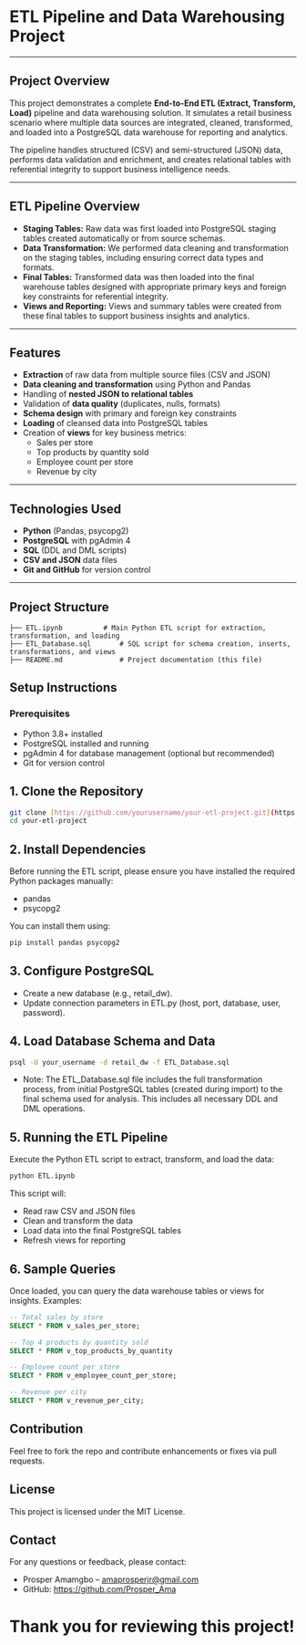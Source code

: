 # ETL Pipeline and Data Warehousing Project

---

## Project Overview

This project demonstrates a complete **End-to-End ETL (Extract, Transform, Load)** pipeline and data warehousing solution. It simulates a retail business scenario where multiple data sources are integrated, cleaned, transformed, and loaded into a PostgreSQL data warehouse for reporting and analytics.

The pipeline handles structured (CSV) and semi-structured (JSON) data, performs data validation and enrichment, and creates relational tables with referential integrity to support business intelligence needs.

---

## ETL Pipeline Overview

- **Staging Tables:** Raw data was first loaded into PostgreSQL staging tables created automatically or from source schemas.
- **Data Transformation:** We performed data cleaning and transformation on the staging tables, including ensuring correct data types and formats.
- **Final Tables:** Transformed data was then loaded into the final warehouse tables designed with appropriate primary keys and foreign key constraints for referential integrity.
- **Views and Reporting:** Views and summary tables were created from these final tables to support business insights and analytics.

---

## Features

- **Extraction** of raw data from multiple source files (CSV and JSON)
- **Data cleaning and transformation** using Python and Pandas
- Handling of **nested JSON to relational tables**
- Validation of **data quality** (duplicates, nulls, formats)
- **Schema design** with primary and foreign key constraints
- **Loading** of cleansed data into PostgreSQL tables
- Creation of **views** for key business metrics:
    - Sales per store
    - Top products by quantity sold
    - Employee count per store
    - Revenue by city

---

## Technologies Used

- **Python** (Pandas, psycopg2)
- **PostgreSQL** with pgAdmin 4
- **SQL** (DDL and DML scripts)
- **CSV and JSON** data files
- **Git and GitHub** for version control

---

## Project Structure

```plaintext
├── ETL.ipynb          # Main Python ETL script for extraction, transformation, and loading
├── ETL_Database.sql       # SQL script for schema creation, inserts, transformations, and views
├── README.md              # Project documentation (this file)

```
## Setup Instructions
### Prerequisites

- Python 3.8+ installed
- PostgreSQL installed and running
- pgAdmin 4 for database management (optional but recommended)
- Git for version control

## 1. Clone the Repository

```bash
git clone [https://github.com/yourusername/your-etl-project.git](https://github.com/yourusername/your-etl-project.git)
cd your-etl-project
```

## 2. Install Dependencies

Before running the ETL script, please ensure you have installed the required Python packages manually:

- pandas
- psycopg2

You can install them using:

```bash
pip install pandas psycopg2
```

## 3. Configure PostgreSQL

- Create a new database (e.g., retail_dw).
- Update connection parameters in ETL.py (host, port, database, user, password).

## 4. Load Database Schema and Data

```bash
psql -U your_username -d retail_dw -f ETL_Database.sql
```
- Note: The ETL_Database.sql file includes the full transformation process, from initial PostgreSQL tables (created during import) to the final schema used for analysis. This includes all necessary DDL and DML operations.

## 5. Running the ETL Pipeline
Execute the Python ETL script to extract, transform, and load the data:

```bash
python ETL.ipynb
```

This script will:
- Read raw CSV and JSON files
- Clean and transform the data
- Load data into the final PostgreSQL tables
- Refresh views for reporting
  
## 6. Sample Queries
Once loaded, you can query the data warehouse tables or views for insights. Examples:

```SQL
-- Total sales by store
SELECT * FROM v_sales_per_store;

-- Top 4 products by quantity sold
SELECT * FROM v_top_products_by_quantity

-- Employee count per store
SELECT * FROM v_employee_count_per_store;

-- Revenue per city
SELECT * FROM v_revenue_per_city;
```

## Contribution
Feel free to fork the repo and contribute enhancements or fixes via pull requests.

## License
This project is licensed under the MIT License.

## Contact
For any questions or feedback, please contact:

- Prosper Amamgbo – amaprosperjr@gmail.com
- GitHub: https://github.com/Prosper_Ama

# Thank you for reviewing this project!
